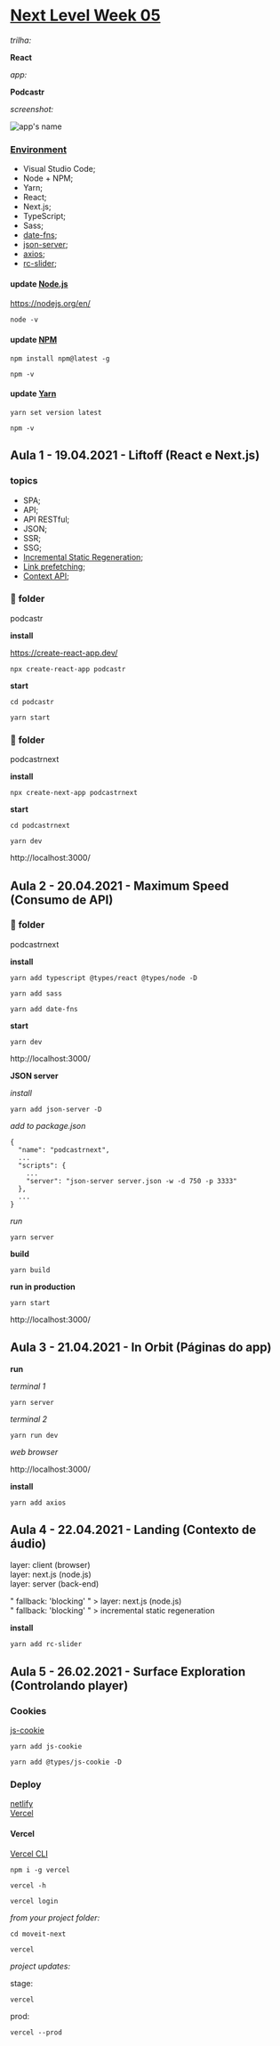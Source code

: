 # [Next Level Week 05](https://nextlevelweek.com/)

_trilha:_  

**React**  

_app:_  

**Podcastr**

_screenshot:_  

![app's name](./.github/...)

### [Environment](https://www.notion.so/Configura-es-do-ambiente-6dd0c69e71e141ef9492b00ba310a2fe)

- Visual Studio Code;
- Node + NPM;
- Yarn;
- React;
- Next.js;
- TypeScript;
- Sass;
- [date-fns](https://date-fns.org/);
- [json-server](https://github.com/typicode/json-server);
- [axios](https://axios-http.com/);
- [rc-slider](https://github.com/react-component/slider/);

#### update [Node.js](https://nodejs.org/en/)

https://nodejs.org/en/  

```
node -v
```

#### update [NPM](https://www.npmjs.com/package/npm)

```
npm install npm@latest -g
```

```
npm -v
```

#### update [Yarn](https://yarnpkg.com/)

```
yarn set version latest
```

```
npm -v
```

## Aula 1 - 19.04.2021 - Liftoff (React e Next.js)

### **topics**

- SPA;
- API;
- API RESTful;
- JSON;
- SSR;
- SSG;
- [Incremental Static Regeneration](https://nextjs.org/docs/basic-features/data-fetching#incremental-static-regeneration);
- [Link prefetching](https://developer.mozilla.org/en-US/docs/Web/HTTP/Link_prefetching_FAQ);
- [Context API](https://reactjs.org/docs/context.html);

### :file_folder: **folder**

podcastr

**install**  

https://create-react-app.dev/  

```
npx create-react-app podcastr
```

**start**  

```
cd podcastr
```

```
yarn start
```

### :file_folder: **folder**

podcastrnext

**install**  

```
npx create-next-app podcastrnext
```

**start**  

```
cd podcastrnext
```

```
yarn dev
```

http://localhost:3000/  

## Aula 2 - 20.04.2021 - Maximum Speed (Consumo de API)

### :file_folder: **folder**

podcastrnext

**install**  

```
yarn add typescript @types/react @types/node -D
```

```
yarn add sass
```

```
yarn add date-fns
```

**start**  

```
yarn dev
```

http://localhost:3000/  

**JSON server**

_install_  
```
yarn add json-server -D
```

_add to package.json_  
```
{
  "name": "podcastrnext",
  ...
  "scripts": {
    ...
    "server": "json-server server.json -w -d 750 -p 3333"
  },
  ...
}
```

_run_  
```
yarn server
```

**build**

```
yarn build
```

**run in production**

```
yarn start
```

http://localhost:3000/  

## Aula 3 - 21.04.2021 - In Orbit (Páginas do app)

**run**

_terminal 1_  

```
yarn server
```

_terminal 2_  

```
yarn run dev
```

_web browser_  

http://localhost:3000/  

**install**

```
yarn add axios
```

## Aula 4 - 22.04.2021 - Landing (Contexto de áudio)

layer: client (browser)  
layer: next.js (node.js)  
layer: server (back-end)  

" fallback: 'blocking' " > layer: next.js (node.js)  
" fallback: 'blocking' " > incremental static regeneration  

**install**

```
yarn add rc-slider
```

## Aula 5 - 26.02.2021 - Surface Exploration (Controlando player)

### Cookies

[js-cookie](https://github.com/js-cookie/js-cookie)  

```
yarn add js-cookie
```

```
yarn add @types/js-cookie -D
```

### Deploy

[netlify](https://www.netlify.com/)  
[Vercel](https://vercel.com/)  

#### Vercel

[Vercel CLI](https://vercel.com/download)  

```
npm i -g vercel
```

```
vercel -h
```

```
vercel login
```

_from your project folder:_  

```
cd moveit-next
```

```
vercel
```

_project updates:_  

stage:  

```
vercel
```

prod:  

```
vercel --prod
```